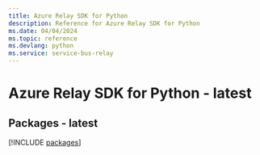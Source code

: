 ```yaml
---
title: Azure Relay SDK for Python
description: Reference for Azure Relay SDK for Python
ms.date: 04/04/2024
ms.topic: reference
ms.devlang: python
ms.service: service-bus-relay
---
```

# Azure Relay SDK for Python - latest
## Packages - latest
[!INCLUDE [packages](relay-index.md)]